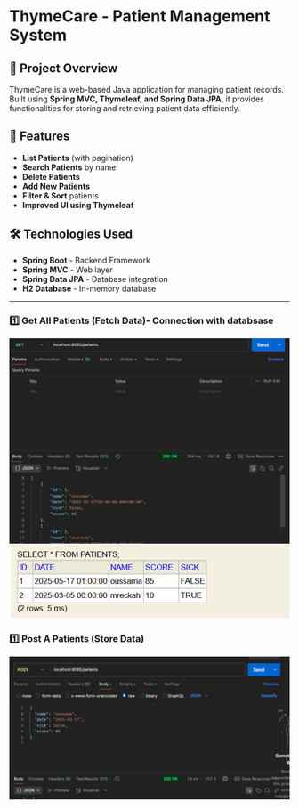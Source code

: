 # ThymeCare - Patient Management System

## 📌 Project Overview
ThymeCare is a web-based Java application for managing patient records. Built using **Spring MVC, Thymeleaf, and Spring Data JPA**, it provides functionalities for storing and retrieving patient data efficiently.

## 🚀 Features
-  **List Patients** (with pagination)
-  **Search Patients** by name
-  **Delete Patients**
-  **Add New Patients**
-  **Filter & Sort** patients
-  **Improved UI using Thymeleaf**

## 🛠️ Technologies Used
- **Spring Boot** - Backend Framework
- **Spring MVC** - Web layer
- **Spring Data JPA** - Database integration
- **H2 Database** - In-memory database

---

### **1️⃣ Get All Patients (Fetch Data)- Connection with databsase**
![img_1.png](images%2Fimg_1.png)
![img_2.png](images%2Fimg_2.png)

### **1️⃣ Post A Patients (Store Data)**
![img.png](images%2Fimg.png)

